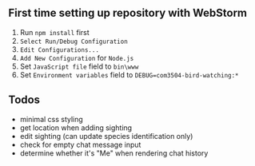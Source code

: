## First time setting up repository with WebStorm
1. Run `npm install` first
2. `Select Run/Debug Configuration`
3. `Edit Configurations...`
4. `Add New Configuration` for `Node.js`
5. Set `JavaScript file` field to `bin\www`
6. Set `Environment variables` field to `DEBUG=com3504-bird-watching:*`

## Todos
- minimal css styling
- get location when adding sighting
- edit sighting (can update species identification only)
- check for empty chat message input
- determine whether it's "Me" when rendering chat history
